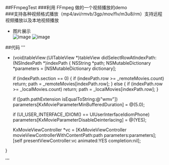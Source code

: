 ##FFmpegTest
###利用 FFmpeg 做的一个视频播放的demo<br>
###支持各种视频格式播放（mp4/avi/rmvb/3gp/mov/flv/m3u8/rm）支持远程视频播放以及本地视频播放
- 图片展示<br>
![image](https://raw.githubusercontent.com/gaoyuhang/FFmpegTest/master/photo/1.png)
![image](https://raw.githubusercontent.com/gaoyuhang/FFmpegTest/master/photo/2.png)

##代码
'''
- (void)tableView:(UITableView *)tableView didSelectRowAtIndexPath:(NSIndexPath *)indexPath
{
    NSString *path;
    NSMutableDictionary *parameters = [NSMutableDictionary dictionary];
    
    if (indexPath.section == 0) {
        if (indexPath.row >= _remoteMovies.count) return;
        path = _remoteMovies[indexPath.row];
    } else {
        if (indexPath.row >= _localMovies.count) return;
        path = _localMovies[indexPath.row];
    }

    if ([path.pathExtension isEqualToString:@"wmv"])
        parameters[KxMovieParameterMinBufferedDuration] = @(5.0);

    if (UI_USER_INTERFACE_IDIOM() == UIUserInterfaceIdiomPhone)
        parameters[KxMovieParameterDisableDeinterlacing] = @(YES);

    KxMovieViewController *vc = [KxMovieViewController movieViewControllerWithContentPath:path
                                                                               parameters:parameters];
    [self presentViewController:vc animated:YES completion:nil];

}

'''
